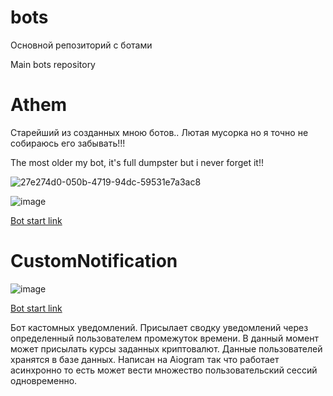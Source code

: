 # bots
Основной репозиторий с ботами

Main bots repository

# Athem
Старейший из созданных мною ботов.. Лютая мусорка но я точно не собираюсь его забывать!!!

The most older my bot, it's full dumpster but i never forget it!!

![27e274d0-050b-4719-94dc-59531e7a3ac8](https://user-images.githubusercontent.com/96372727/193249816-e46224da-30a4-45db-91bd-e96a0e035b83.jpg)

![image](https://user-images.githubusercontent.com/96372727/193249901-348cb99c-862e-40c7-8efb-a345b991d433.png)

[Bot start link](https://t.me/Trash21bot?start)

# CustomNotification
![image](https://user-images.githubusercontent.com/96372727/193443196-2b5076d4-55fb-4c66-9235-a32af3365eb3.png)

[Bot start link](https://t.me/AthPObot?start)

Бот кастомных уведомлений. Присылает сводку уведомлений через определенный пользователем промежуток времени. В данный момент может присылать курсы заданных криптовалют.
Данные пользователей хранятся в базе данных. Написан на Aiogram так что работает асинхронно то есть может вести множество пользовательский сессий одновременно.
